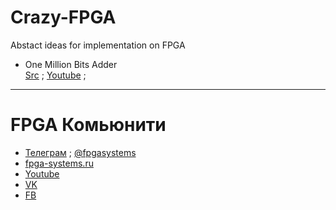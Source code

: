 # Crazy-FPGA
Abstact ideas for implementation on FPGA

* One Million Bits Adder  
  [Src](/src/one_million_bits_adder) ;   [Youtube](https://youtu.be/DvfNNtKknjE) ;


------------------

  # FPGA Комьюнити
* [Телеграм](https://t.me/fpgasystems) ; [@fpgasystems](https://t.me/fpgasystems)
* [fpga-systems.ru](https://fpga-systems.ru)
* [Youtube](youtube.com/c/fpgasystems) 
* [VK](vk.com/club185679360) 
* [FB](https://www.facebook.com/groups/fpgasystems.ru)
